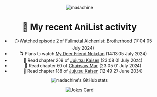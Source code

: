 <div align="center">

![madachine](https://count.getloli.com/get/@madachine?theme=rule34)
# 🌸 My recent AniList activity

<!-- ANILIST_ACTIVITY:start -->

-   📺 Watched episode 2 of [Fullmetal Alchemist: Brotherhood](https://anilist.co/anime/5114) (17:04 05 July 2024)
-   📺 Plans to watch [My Deer Friend Nokotan](https://anilist.co/anime/175977) (14:13 05 July 2024)
-   📖 Read chapter 209 of [Jujutsu Kaisen](https://anilist.co/manga/101517) (23:08 01 July 2024)
-   📖 Read chapter 60 of [Chainsaw Man](https://anilist.co/manga/105778) (23:05 01 July 2024)
-   📖 Read chapter 188 of [Jujutsu Kaisen](https://anilist.co/manga/101517) (12:49 27 June 2024)

<!-- ANILIST_ACTIVITY:end -->

![madachine's GitHub stats](https://github-readme-stats.vercel.app/api?username=madachine&show_icons=true&bg_color=24273a&text_color=cad3f5&icon_color=c6a0f6&title_color=8bd5ca)

![Jokes Card](https://readme-jokes.vercel.app/api?hideBorder)

</div>
